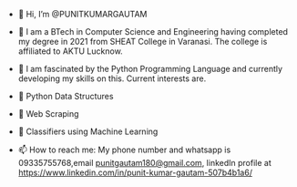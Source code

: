 - 👋 Hi, I’m @PUNITKUMARGAUTAM




- 👀 I am a BTech in Computer Science and Engineering having completed my degree in 2021 from SHEAT College in Varanasi. The college is affiliated to AKTU Lucknow.
- 🌱 I am fascinated by the Python Programming Language and currently developing my skills on this. Current interests are.
- 💞️ Python Data Structures
- 💞️ Web Scraping
- 💞️ Classifiers using Machine Learning
- 📫 How to reach me: My phone number and whatsapp is 09335755768,email punitgautam180@gmail.com, linkedIn profile at https://www.linkedin.com/in/punit-kumar-gautam-507b4b1a6/


